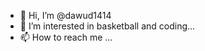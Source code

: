 - 👋 Hi, I’m @dawud1414
- 👀 I’m interested in basketball and coding...
- 📫 How to reach me ...

<!---
dawud1414/dawud1414 is a ✨ special ✨ repository because its `README.md` (this file) appears on your GitHub profile.
You can click the Preview link to take a look at your changes.
--->

